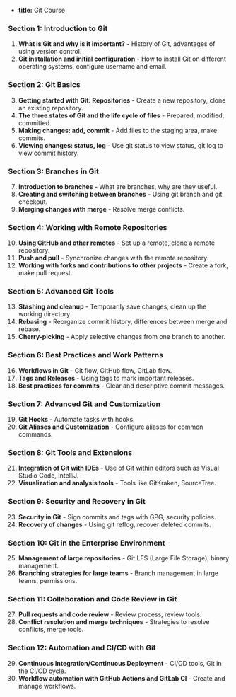 * **title:** Git Course

### Section 1: Introduction to Git
1. **What is Git and why is it important?** - History of Git, advantages of using version control.
2. **Git installation and initial configuration** - How to install Git on different operating systems, configure username and email.

### Section 2: Git Basics
3. **Getting started with Git: Repositories** - Create a new repository, clone an existing repository.
4. **The three states of Git and the life cycle of files** - Prepared, modified, committed.
5. **Making changes: add, commit** - Add files to the staging area, make commits.
6. **Viewing changes: status, log** - Use git status to view status, git log to view commit history.

### Section 3: Branches in Git
7. **Introduction to branches** - What are branches, why are they useful.
8. **Creating and switching between branches** - Using git branch and git checkout.
9. **Merging changes with merge** - Resolve merge conflicts.

### Section 4: Working with Remote Repositories
10. **Using GitHub and other remotes** - Set up a remote, clone a remote repository.
11. **Push and pull** - Synchronize changes with the remote repository.
12. **Working with forks and contributions to other projects** - Create a fork, make pull request.

### Section 5: Advanced Git Tools
13. **Stashing and cleanup** - Temporarily save changes, clean up the working directory.
14. **Rebasing** - Reorganize commit history, differences between merge and rebase.
15. **Cherry-picking** - Apply selective changes from one branch to another.

### Section 6: Best Practices and Work Patterns
16. **Workflows in Git** - Git flow, GitHub flow, GitLab flow.
17. **Tags and Releases** - Using tags to mark important releases.
18. **Best practices for commits** - Clear and descriptive commit messages.

### Section 7: Advanced Git and Customization
19. **Git Hooks** - Automate tasks with hooks.
20. **Git Aliases and Customization** - Configure aliases for common commands.

### Section 8: Git Tools and Extensions
21. **Integration of Git with IDEs** - Use of Git within editors such as Visual Studio Code, IntelliJ.
22. **Visualization and analysis tools** - Tools like GitKraken, SourceTree.

### Section 9: Security and Recovery in Git
23. **Security in Git** - Sign commits and tags with GPG, security policies.
24. **Recovery of changes** - Using git reflog, recover deleted commits.

### Section 10: Git in the Enterprise Environment
25. **Management of large repositories** - Git LFS (Large File Storage), binary management.
26. **Branching strategies for large teams** - Branch management in large teams, permissions.

### Section 11: Collaboration and Code Review in Git
27. **Pull requests and code review** - Review process, review tools.
28. **Conflict resolution and merge techniques** - Strategies to resolve conflicts, merge tools.

### Section 12: Automation and CI/CD with Git
29. **Continuous Integration/Continuous Deployment** - CI/CD tools, Git in the CI/CD cycle.
30. **Workflow automation with GitHub Actions and GitLab CI** - Create and manage workflows.